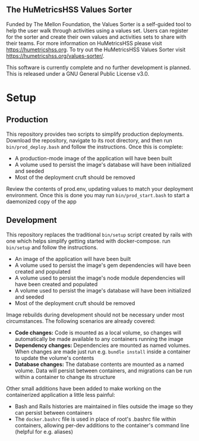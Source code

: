 ## The HuMetricsHSS Values Sorter

Funded by The Mellon Foundation, the Values Sorter is a self-guided tool to help the user walk through activities using a values set. Users can register for the sorter and create their own values and activities sets to share with their teams. For more information on HuMetricsHSS please visit https://humetricshss.org. To try out the HuMetricsHSS Values Sorter visit https://humetricshss.org/values-sorter/.

This software is currently complete and no further development is planned. This is released under a GNU General Public License v3.0. 

# Setup

## Production

This repository provides two scripts to simplify production deployments. Download the repository, navigate to its root directory, and then run `bin/prod_deploy.bash` and follow the instructions. Once this is complete:

- A production-mode image of the application will have been built
- A volume used to persist the image's database will have been initialized and seeded
- Most of the deployment cruft should be removed

Review the contents of prod.env, updating values to match your deployment environment. Once this is done you may run `bin/prod_start.bash` to start a daemonized copy of the app

## Development

This repository replaces the traditional `bin/setup` script created by rails with one which helps simplify getting started with docker-compose. run `bin/setup` and follow the instructions.

- An image of the application will have been built
- A volume used to persist the image's gem dependencies will have been created and populated
- A volume used to persist the image's node module dependencies will have been created and populated
- A volume used to persist the image's database will have been initialized and seeded
- Most of the deployment cruft should be removed

Image rebuilds during development should not be necessary under most circumstances. The following scenarios are already covered:

- **Code changes:** Code is mounted as a local volume, so changes will automatically be made available to any containers running the image
- **Dependency changes:** Dependencies are mounted as named volumes. When changes are made just run e.g. `bundle install` inside a container to update the volume's contents
- **Database changes:** The database contents are mounted as a named volume. Data will persist between containers, and migrations can be run within a container to change its structure

Other small additions have been added to make working on the containerized application a little less painful:

- Bash and Rails histories are maintained in files outside the image so they can persist between containers
- The `docker.bashrc` file is used in place of root's .bashrc file within containers, allowing per-dev additions to the container's command line (helpful for e.g. aliases)
